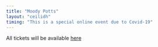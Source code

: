 ```yaml
---
title: "Moody Potts"
layout: "ceilidh"
timing: "This is a special online event due to Covid-19"
---
```


All tickets will be available [here](https://buytickets.at/oxfolkceilidhs)
